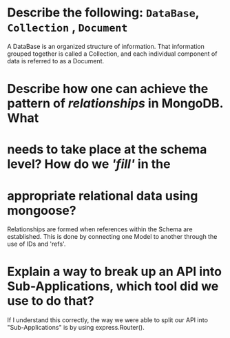 #  Describe the following: `DataBase`, `Collection` , `Document`
  A DataBase is an organized structure of information. That information grouped together is called a Collection, and each individual component of data is referred to as a Document.

#  Describe how one can achieve the pattern of _relationships_ in MongoDB. What
#  needs to take place at the schema level? How do we _'fill'_ in the
#  appropriate relational data using mongoose?
Relationships are formed when references within the Schema are established. This is done by connecting one Model to another through the use of IDs and 'refs'.

#  Explain a way to break up an API into Sub-Applications, which tool did we use to do that?
If I understand this correctly, the way we were able to split our API into "Sub-Applications" is by using express.Router().
